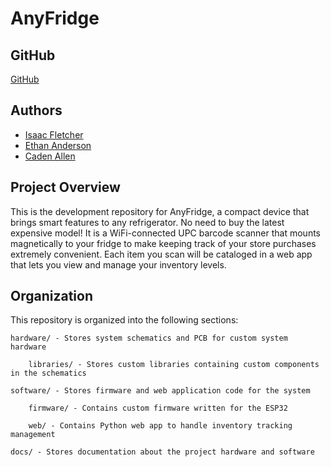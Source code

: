 # AnyFridge

## GitHub
[GitHub](https://github.com/AnyFridgeDev/AnyFridge)

## Authors
- [Isaac Fletcher](https://github.com/isaac-fletcher)
- [Ethan Anderson](https://github.com/Elan456)
- [Caden Allen](https://github.com/coolguycaden)

## Project Overview

This is the development repository for AnyFridge, a compact device that brings smart features to any refrigerator. No need to buy the latest expensive model!
It is a WiFi-connected UPC barcode scanner that mounts magnetically to your fridge to make keeping track of your store purchases extremely convenient. Each item you scan will be cataloged in a web app that lets you view and manage your inventory levels.

## Organization

This repository is organized into the following sections:
    
    hardware/ - Stores system schematics and PCB for custom system hardware
        
        libraries/ - Stores custom libraries containing custom components in the schematics
    
    software/ - Stores firmware and web application code for the system
        
        firmware/ - Contains custom firmware written for the ESP32

        web/ - Contains Python web app to handle inventory tracking management
    
    docs/ - Stores documentation about the project hardware and software
